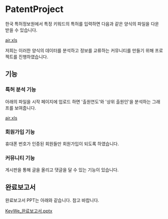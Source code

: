 # PatentProject

한국 특허정보원에서 특정 키워드의 특허를 입력하면 다음과 같은 양식의 파일을 다운 받을 수 있습니다. 

[air.xls](https://github.com/Curry4182/PatentProject/files/11313049/air.xls)

저희는 이러한 양식의 데이터를 분석하고 정보를 교류하는 커뮤니티를 만들기 위해 프로젝트를 진행하였습니다.

## 기능 

### 특허 분석 기능

아래의 파일을 시작 페이지에 업로드 하면 '출원연도'와 '상위 출원인'을 분석하는 그래프를 보여줍니다.

[air.xls](https://github.com/Curry4182/PatentProject/files/11313049/air.xls)

### 회원가입 기능

휴대폰 번호가 인증된 회원들만 회원가입이 되도록 하였습니다.


### 커뮤니티 기능

게시판을 통해 글을 올리고 댓글을 달 수 있는 기능이 있습니다. 


## 완료보고서

완료보고서 PPT는 아래와 같습니다. 참고 바랍니다.

[KeyWe_완료보고서.pptx](https://github.com/Curry4182/PatentProject/files/11313111/KeyWe_.pptx)

